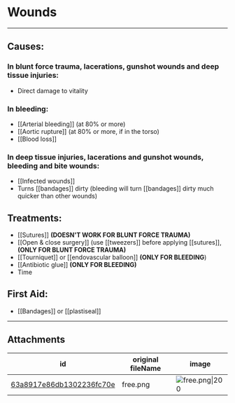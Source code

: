 # Wounds

 

---

## Causes:

### In blunt force trauma, lacerations, gunshot wounds and deep tissue injuries:
- Direct damage to vitality 

### In bleeding:
- [[Arterial bleeding]] (at 80% or more)
- [[Aortic rupture]] (at 80% or more, if in the torso)
- [[Blood loss]]

### In deep tissue injuries, lacerations and gunshot wounds, bleeding and bite wounds:
- [[Infected wounds]]
- Turns [[bandages]] dirty (bleeding will turn [[bandages]] dirty much quicker than other wounds)

## Treatments:

- [[Sutures]] **(DOESN'T WORK FOR BLUNT FORCE TRAUMA)**
- [[Open & close surgery]] (use [[tweezers]] before applying [[sutures]], **(ONLY FOR BLUNT FORCE TRAUMA)**
- [[Tourniquet]] or [[endovascular balloon]] **(ONLY FOR BLEEDING**)
- [[Antibiotic glue]] **(ONLY FOR BLEEDING)**
- Time

## First Aid:
- [[Bandages]] or [[plastiseal]]

---

## Attachments

id | original fileName | image
---|---|---
[63a8917e86db1302236fc70e](63a8917e86db1302236fc70e.png) | free.png | ![free.png\|200](63a8917e86db1302236fc70e.png)